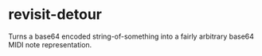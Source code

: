 revisit-detour
==============

Turns a base64 encoded string-of-something into a fairly arbitrary base64 MIDI note representation.
